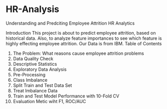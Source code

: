 # HR-Analysis
Understanding and Predciting Employee Attrition HR Analytics

Introduction
This project is about to predict employee attrition, based on historical data. Also, to analyze feature importances to see which feature is highly effecting employee attrition. Our Data is from IBM.
Table of Contents
1. The Problem: What reasons cause employee attrition problems
2. Data Quality Check
3. Descriptive Statistics
4. Exploratory Data Analysis
5. Pre-Processing
6. Class Imbalance
7. Split Train and Test Data Set
8. Treat Imbalance Data
9. Train and Test Model Performance with 10-Fold CV
10. Evaluation Metic wiht F1, ROC/AUC
